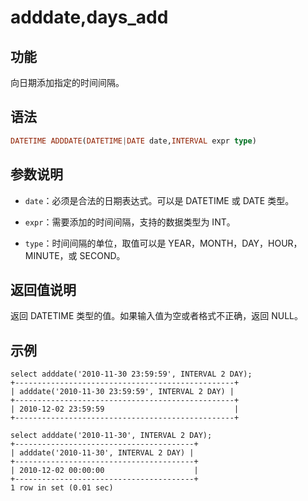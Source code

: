 # adddate,days_add

## 功能

向日期添加指定的时间间隔。

## 语法

```Haskell
DATETIME ADDDATE(DATETIME|DATE date,INTERVAL expr type)
```

## 参数说明

* `date`：必须是合法的日期表达式。可以是 DATETIME 或 DATE 类型。

* `expr`：需要添加的时间间隔，支持的数据类型为 INT。

* `type`：时间间隔的单位，取值可以是 YEAR，MONTH，DAY，HOUR，MINUTE，或 SECOND。

## 返回值说明

返回 DATETIME 类型的值。如果输入值为空或者格式不正确，返回 NULL。

## 示例

```Plain Text
select adddate('2010-11-30 23:59:59', INTERVAL 2 DAY);
+-------------------------------------------------+
| adddate('2010-11-30 23:59:59', INTERVAL 2 DAY) |
+-------------------------------------------------+
| 2010-12-02 23:59:59                             |
+-------------------------------------------------+

select adddate('2010-11-30', INTERVAL 2 DAY);
+----------------------------------------+
| adddate('2010-11-30', INTERVAL 2 DAY) |
+----------------------------------------+
| 2010-12-02 00:00:00                    |
+----------------------------------------+
1 row in set (0.01 sec)

```

